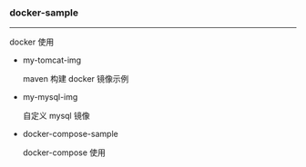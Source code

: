 ### docker-sample
---
docker 使用

- my-tomcat-img
    
    maven 构建 docker 镜像示例

- my-mysql-img

    自定义 mysql 镜像

- docker-compose-sample

    docker-compose 使用